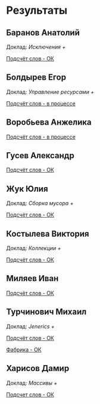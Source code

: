 # Результаты

## Баранов Анатолий

Доклад: *Исключения +*

[Подсчёт слов - ОК](/2017.java/results/baranov/)

## Болдырев Егор

Доклад: *Управление ресурсами +*

[Подсчёт слов - в процессе](/2017.java/results/boldyrev/)

## Воробьева Анжелика

[Подсчёт слов - в процессе](/2017.java/results/vorobyeva/)

## Гусев Александр

[Подсчёт слов - ОК](/2017.java/results/gusev/)

## Жук Юлия

Доклад: *Сборка мусора +*

[Подсчёт слов - ОК](/2017.java/results/zhuk/)

## Костылева Виктория

Доклад: *Коллекции +*

[Подсчёт слов - ОК](/2017.java/results/kostyleva/)

## Миляев Иван

[Подсчёт слов - ОК](/2017.java/results/milyaev/)

## Турчинович Михаил

Доклад: *Jenerics +*

[Подсчёт слов - ОК](/2017.java/results/turchinovich/)

[Фабрика - ОК](/2017.java/results/turchinovich/#2)

## Харисов Дамир

Доклад: *Массивы +*

[Подсчет слов - ОК](/2017.java/results/kharisov/)

